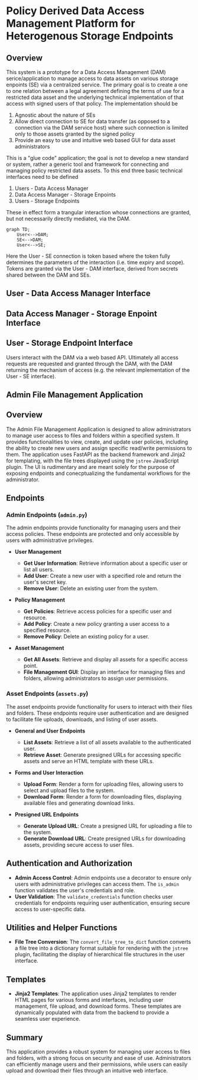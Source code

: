 # Policy Derived Data Access Management Platform for Heterogenous Storage Endpoints

## Overview

This system is a prototype for a Data Access Management (DAM) serice/application to manage access to data assets on various storage enpoints (SE) via a centralized service. The primary goal is to create a one to one relation between a legal agreement defining the terms of use for a restricted data asset and the underlying technical implementation of that access with signed users of that policy. The implementation should be

1.  Agnostic about the nature of SEs
2.  Allow direct connection to SE for data transfer (as opposed to a connection via the DAM service host) where such connection is limited only to those assets granted by the signed policy
3.  Provide an easy to use and intuitive web based GUI for data asset administrators

This is a "glue code" application; the goal is not to develop a new standard or system, rather a generic tool and framework for connecting and managing policy restricted data assets. To this end three basic technical interfaces need to be defined

1.  Users - Data Access Manager
2.  Data Access Manager - Storage Enpoints
3.  Users - Storage Endpoints

These in effect form a trangular interaction whose connections are granted, but not necessarily directly mediated, via the DAM. 

```mermaid
graph TD;
    User<-->DAM;
    SE<-->DAM;
    User<-->SE;
```

Here the User - SE connection is token based where the token fully determines the parameters of the interaction (i.e. time expiry and scope). Tokens are granted via the User - DAM interface, derived from secrets shared between the DAM and SEs.


## User - Data Access Manager Interface

## Data Access Manager - Storage Enpoint Interface

## User - Storage Endpoint Interface

Users interact with the DAM via a web based API. Ultimately all access requests are requested and granted through the DAM, with the DAM returning the mechanism of access (e.g. the relevant implementation of the User - SE interface). 

## Admin File Management Application

## Overview

The Admin File Management Application is designed to allow administrators to manage user access to files and folders within a specified system. It provides functionalities to view, create, and update user policies, including the ability to create new users and assign specific read/write permissions to them. The application uses FastAPI as the backend framework and Jinja2 for templating, with the file trees displayed using the `jstree` JavaScript plugin. The UI is rudimentary and are meant solely for the purpose of exposing endpoints and conecptualizing the fundamental workflows for the administrator.

## Endpoints

### Admin Endpoints (`admin.py`)

The admin endpoints provide functionality for managing users and their access policies. These endpoints are protected and only accessible by users with administrative privileges.

- **User Management**
  - **Get User Information**: Retrieve information about a specific user or list all users.
  - **Add User**: Create a new user with a specified role and return the user's secret key.
  - **Remove User**: Delete an existing user from the system.

- **Policy Management**
  - **Get Policies**: Retrieve access policies for a specific user and resource.
  - **Add Policy**: Create a new policy granting a user access to a specified resource.
  - **Remove Policy**: Delete an existing policy for a user.

- **Asset Management**
  - **Get All Assets**: Retrieve and display all assets for a specific access point.
  - **File Management GUI**: Display an interface for managing files and folders, allowing administrators to assign user permissions.

### Asset Endpoints (`assets.py`)

The asset endpoints provide functionality for users to interact with their files and folders. These endpoints require user authentication and are designed to facilitate file uploads, downloads, and listing of user assets.

- **General and User Endpoints**
  - **List Assets**: Retrieve a list of all assets available to the authenticated user.
  - **Retrieve Asset**: Generate presigned URLs for accessing specific assets and serve an HTML template with these URLs.

- **Forms and User Interaction**
  - **Upload Form**: Render a form for uploading files, allowing users to select and upload files to the system.
  - **Download Form**: Render a form for downloading files, displaying available files and generating download links.

- **Presigned URL Endpoints**
  - **Generate Upload URL**: Create a presigned URL for uploading a file to the system.
  - **Generate Download URL**: Create presigned URLs for downloading assets, providing secure access to user files.

## Authentication and Authorization

- **Admin Access Control**: Admin endpoints use a decorator to ensure only users with administrative privileges can access them. The `is_admin` function validates the user's credentials and role.
- **User Validation**: The `validate_credentials` function checks user credentials for endpoints requiring user authentication, ensuring secure access to user-specific data.

## Utilities and Helper Functions

- **File Tree Conversion**: The `convert_file_tree_to_dict` function converts a file tree into a dictionary format suitable for rendering with the `jstree` plugin, facilitating the display of hierarchical file structures in the user interface.

## Templates

- **Jinja2 Templates**: The application uses Jinja2 templates to render HTML pages for various forms and interfaces, including user management, file upload, and download forms. These templates are dynamically populated with data from the backend to provide a seamless user experience.

## Summary

This application provides a robust system for managing user access to files and folders, with a strong focus on security and ease of use. Administrators can efficiently manage users and their permissions, while users can easily upload and download their files through an intuitive web interface.
